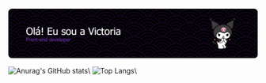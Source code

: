 ![Header](./apresentação.png)

![Anurag's GitHub stats](https://github-readme-stats.vercel.app/api?username=vllyxw&theme=midnight-purple&show_icons=true)\ ![Top Langs](https://github-readme-stats.vercel.app/api/top-langs/?username=vllyxw&theme=midnight-purple&layout=compact)\
 
